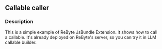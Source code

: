 ## Callable caller

### Description

This is a simple example of ReByte JsBundle Extension. It shows how to call a callable. It's already deployed on ReByte's server, so you can try it in LLM callable builder.
